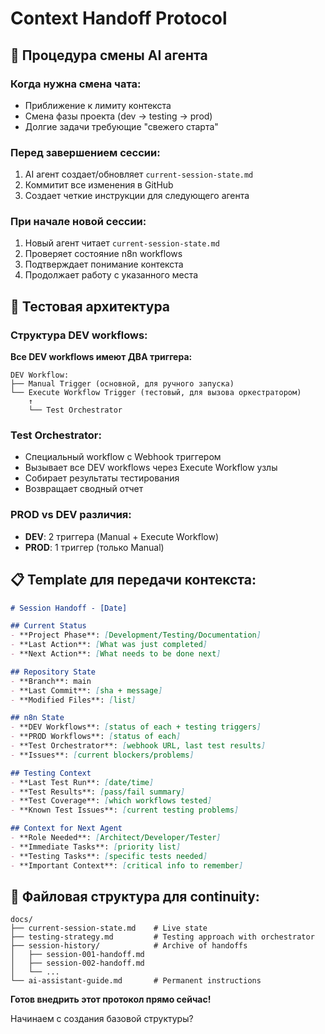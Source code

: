 # Context Handoff Protocol

## 🔄 Процедура смены AI агента

### Когда нужна смена чата:
- Приближение к лимиту контекста
- Смена фазы проекта (dev → testing → prod)
- Долгие задачи требующие "свежего старта"

### Перед завершением сессии:
1. AI агент создает/обновляет `current-session-state.md`
2. Коммитит все изменения в GitHub
3. Создает четкие инструкции для следующего агента

### При начале новой сессии:
1. Новый агент читает `current-session-state.md`
2. Проверяет состояние n8n workflows
3. Подтверждает понимание контекста
4. Продолжает работу с указанного места

## 🧪 Тестовая архитектура

### Структура DEV workflows:
**Все DEV workflows имеют ДВА триггера:**
```
DEV Workflow:
├── Manual Trigger (основной, для ручного запуска)
└── Execute Workflow Trigger (тестовый, для вызова оркестратором)
    ↑
    └── Test Orchestrator
```

### Test Orchestrator:
- Специальный workflow с Webhook триггером
- Вызывает все DEV workflows через Execute Workflow узлы
- Собирает результаты тестирования
- Возвращает сводный отчет

### PROD vs DEV различия:
- **DEV**: 2 триггера (Manual + Execute Workflow)
- **PROD**: 1 триггер (только Manual)

## 📋 Template для передачи контекста:

```markdown
# Session Handoff - [Date]

## Current Status
- **Project Phase**: [Development/Testing/Documentation]
- **Last Action**: [What was just completed]
- **Next Action**: [What needs to be done next]

## Repository State
- **Branch**: main
- **Last Commit**: [sha + message]
- **Modified Files**: [list]

## n8n State  
- **DEV Workflows**: [status of each + testing triggers]
- **PROD Workflows**: [status of each]
- **Test Orchestrator**: [webhook URL, last test results]
- **Issues**: [current blockers/problems]

## Testing Context
- **Last Test Run**: [date/time]
- **Test Results**: [pass/fail summary]
- **Test Coverage**: [which workflows tested]
- **Known Test Issues**: [current testing problems]

## Context for Next Agent
- **Role Needed**: [Architect/Developer/Tester]
- **Immediate Tasks**: [priority list]
- **Testing Tasks**: [specific tests needed]
- **Important Context**: [critical info to remember]
```

## 📁 Файловая структура для continuity:

```
docs/
├── current-session-state.md    # Live state
├── testing-strategy.md         # Testing approach with orchestrator
├── session-history/            # Archive of handoffs
│   ├── session-001-handoff.md
│   ├── session-002-handoff.md
│   └── ...
└── ai-assistant-guide.md       # Permanent instructions
```

**Готов внедрить этот протокол прямо сейчас!** 

Начинаем с создания базовой структуры?